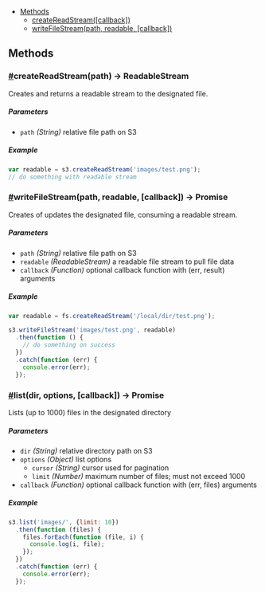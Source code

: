 * [Methods](#methods)
  * [createReadStream([callback])](#createReadStream)
  * [writeFileStream(path, readable, [callback])](#writeFileStream)

## Methods

### <a name="createReadStream" href="#createReadStream">#</a>createReadStream(path) -> ReadableStream

Creates and returns a readable stream to the designated file.

##### Parameters

* `path` _(String)_ relative file path on S3

##### Example

```javascript
var readable = s3.createReadStream('images/test.png');
// do something with readable stream
```

### <a name="writeFileStream" href="#writeFileStream">#</a>writeFileStream(path, readable, [callback]) -> Promise

Creates of updates the designated file, consuming a readable stream.

##### Parameters

* `path` _(String)_ relative file path on S3
* `readable` _(ReadableStream)_ a readable file stream to pull file data
* `callback` _(Function)_ optional callback function with (err, result) arguments

##### Example

```javascript
var readable = fs.createReadStream('/local/dir/test.png');

s3.writeFileStream('images/test.png', readable)
  .then(function () {
    // do something on success
  })
  .catch(function (err) {
    console.error(err);
  });
```

### <a name="list" href="#list">#</a>list(dir, options, [callback]) -> Promise

Lists (up to 1000) files in the designated directory

##### Parameters

* `dir` _(String)_ relative directory path on S3
* `options` _(Object)_ list options
  * `cursor` _(String)_ cursor used for pagination
  * `limit` _(Number)_ maximum number of files; must not exceed 1000
* `callback` _(Function)_ optional callback function with (err, files) arguments

##### Example

```javascript
s3.list('images/', {limit: 10})
  .then(function (files) {
    files.forEach(function (file, i) {
      console.log(i, file);
    });
  })
  .catch(function (err) {
    console.error(err);
  });
```
